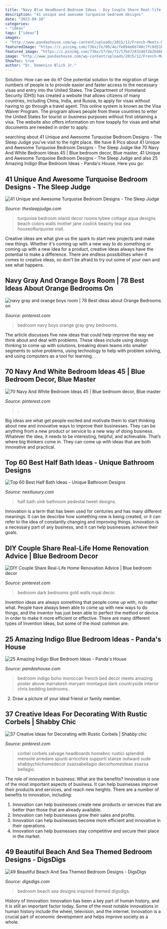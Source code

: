 ```yaml
---
title: "Navy Blue Headboard Bedroom Ideas - Diy Couple Share Real-life Home Renovation Advice"
description: "41 unique and awesome turquoise bedroom designs"
date: "2023-09-10"
categories:
- "ideas"
tags: ["ideas"]
images:
- "http://www.pandashouse.com/wp-content/uploads/2015/12/French-Meets-Moroccan-bedroom.jpg?x27522"
featuredImage: "https://i.pinimg.com/736x/fe/09/4e/fe094e6b748c7fc8d51b71bdeb366637.jpg"
featured_image: "https://i.pinimg.com/736x/57/be/72/57be7283246f2b2b46bbc4171af0c15a.jpg"
image: "http://www.pandashouse.com/wp-content/uploads/2015/12/French-Meets-Moroccan-bedroom.jpg?x27522"
ShowToc: true
author: "Dr. Domenico Blick Jr."
---
```



Solution: How can we do it?
One potential solution to the migration of large numbers of people is to provide easier and faster access to the necessary visas and entry into the United States. The Department of Homeland Security (DHS) has created a website that allows citizens of many countries, including China, India, and Russia, to apply for visas without having to go through a travel agent. This online system is known as the Visa Waiver Program. The program allows people from these countries to enter the United States for tourist or business purposes without first obtaining a visa. The website also offers information on how toapply for visas and what documents are needed in order to apply.

	

		
searching about 41 Unique and Awesome Turquoise Bedroom Designs - The Sleep Judge you've visit to the right place. We have 8 Pics about 41 Unique and Awesome Turquoise Bedroom Designs - The Sleep Judge like 70 Navy And White Bedroom Ideas 45 | Blue bedroom decor, Blue master, 41 Unique and Awesome Turquoise Bedroom Designs - The Sleep Judge and also 25 Amazing Indigo Blue Bedroom Ideas - Panda&#039;s House. Here you go:
		
    
## 41 Unique And Awesome Turquoise Bedroom Designs - The Sleep Judge

<img loading=lazy src="https://www.thesleepjudge.com/wp-content/uploads/2017/12/Beachy.jpg" onerror="this.onerror=null;this.src='https://tse3.mm.bing.net/th?id=OIP.zpqen6KjVPgC-VrOU_6I-gHaKz&amp;pid=15.1';" alt="41 Unique and Awesome Turquoise Bedroom Designs - The Sleep Judge">

_Source: thesleepjudge.com_

>turquoise bedroom island decor rooms tybee cottage aqua designs beach colors walls mother jane coslick beachy teal sea houseofturquoise visit. 

	

Creative ideas are what give us the spark to start new projects and make new things. Whether it's coming up with a new way to do something or coming up with a new idea for a product, creative ideas always have the potential to make a difference. There are endless possibilities when it comes to creative ideas, so don't be afraid to try out some of your own and see what happens.

    
## Navy Gray And Orange Boys Room | 78 Best Ideas About Orange Bedrooms On

<img loading=lazy src="https://i.pinimg.com/736x/57/be/72/57be7283246f2b2b46bbc4171af0c15a.jpg" onerror="this.onerror=null;this.src='https://tse1.mm.bing.net/th?id=OIP.IR1Hf_3H-p3o_jnQ8DJCAQHaLH&amp;pid=15.1';" alt="navy gray and orange boys room | 78 Best ideas about Orange Bedrooms on">

_Source: pinterest.com_

>bedroom navy boys orange gray grey bedrooms. 

	

The article discusses five new ideas that could help improve the way we think about and deal with problems. These ideas include using design thinking to come up with solutions, breaking down teams into smaller segments to solve problems, using technology to help with problem solving, and using computers as a tool for learning.

    
## 70 Navy And White Bedroom Ideas 45 | Blue Bedroom Decor, Blue Master

<img loading=lazy src="https://i.pinimg.com/736x/fe/09/4e/fe094e6b748c7fc8d51b71bdeb366637.jpg" onerror="this.onerror=null;this.src='https://tse1.mm.bing.net/th?id=OIP.4Ax8JCXsryh83Kn3bF2tcwHaKJ&amp;pid=15.1';" alt="70 Navy And White Bedroom Ideas 45 | Blue bedroom decor, Blue master">

_Source: pinterest.com_

>. 

	

Big ideas are what get people excited and motivate them to start thinking about new and innovative ways to improve their businesses. They can be anything from a new product or service to a new way of doing business. Whatever the idea, it needs to be interesting, helpful, and achievable. That’s where big thinkers come in. They can come up with ideas that are both innovative and practical.

    
## Top 60 Best Half Bath Ideas - Unique Bathroom Designs

<img loading=lazy src="http://nextluxury.com/wp-content/uploads/traditional-half-bath-ideas-with-pedestal-sink.jpg" onerror="this.onerror=null;this.src='https://tse3.mm.bing.net/th?id=OIP.rgFKIY0e-1lO836GdFyxfQAAAA&amp;pid=15.1';" alt="Top 60 Best Half Bath Ideas - Unique Bathroom Designs">

_Source: nextluxury.com_

>half bath sink bathroom pedestal tweet designs. 

	

Innovation is a term that has been used for centuries and has many different meanings. It can be describe how something new is being created, or it can refer to the idea of constantly changing and improving things. Innovation is a necessary part of any business, and it can help businesses achieve their goals.

    
## DIY Couple Share Real-Life Home Renovation Advice | Blue Bedroom Decor

<img loading=lazy src="https://i.pinimg.com/736x/e0/d4/bb/e0d4bb80a500683ff4718d0a278efce0--dark-blue-bedrooms-royal-blue-bedroom.jpg" onerror="this.onerror=null;this.src='https://tse2.mm.bing.net/th?id=OIP.ESK7b5ph3HEmVPMmILprugHaLH&amp;pid=15.1';" alt="DIY Couple Share Real-Life Home Renovation Advice | Blue bedroom decor">

_Source: pinterest.com_

>bedroom dark bedrooms gold walls royal decor. 

	

Invention ideas are always something that people come up with, no matter what. People have always been able to come up with new ways to do things, and the inventor has just been able to perfect the method or device in order to make it more efficient or effective. There are many different types of Invention Ideas, but some of the most common are:

    
## 25 Amazing Indigo Blue Bedroom Ideas - Panda&#039;s House

<img loading=lazy src="http://www.pandashouse.com/wp-content/uploads/2015/12/French-Meets-Moroccan-bedroom.jpg?x27522" onerror="this.onerror=null;this.src='https://tse4.mm.bing.net/th?id=OIP.NskTTZRMjlDKj01ozge7BQAAAA&amp;pid=15.1';" alt="25 Amazing Indigo Blue Bedroom Ideas - Panda&#039;s House">

_Source: pandashouse.com_

>bedroom indigo boho moroccan french bed decor meets amazing poster above marrakesh maryam montague dark countryside interior chris bedding bedrooms. 

	

2. Draw a picture of your ideal friend or family member.

    
## 37 Creative Ideas For Decorating With Rustic Corbels | Shabby Chic

<img loading=lazy src="https://i.pinimg.com/736x/b9/d1/61/b9d161f93d64baa98aaa70e89d416782.jpg" onerror="this.onerror=null;this.src='https://tse1.mm.bing.net/th?id=OIP.yfK_Rl4z-lQs-CxwjJ8C6AHaNe&amp;pid=15.1';" alt="37 Creative Ideas for Decorating with Rustic Corbels | Shabby chic">

_Source: pinterest.com_

>corbel corbels salvage headboards homebnc rustici splendidi mensole arredare spunti arricchire supporti stanze outward sude shabbychiichomedecor zsazsabellagio decorhomeideas zsazsa bellagio. 

	

The role of innovation in business: What are the benefits?
Innovation is one of the most important aspects of business. It can help businesses improve their products and services, and reach new heights. There are a number of benefits to innovation, including: 
1. Innovation can help businesses create new products or services that are better than those that are already available. 
2. Innovation can help businesses grow their sales and profits. 
3. Innovation can help businesses become more efficient and innovative in their operations. 
4. Innovation can help businesses stay competitive and secure their place in the market.

    
## 49 Beautiful Beach And Sea Themed Bedroom Designs - DigsDigs

<img loading=lazy src="https://www.digsdigs.com/photos/beautiful-beach-and-sea-inspired-bedroom-designs-31-554x738.jpg" onerror="this.onerror=null;this.src='https://tse1.mm.bing.net/th?id=OIP.t3CYoNDPp01sMAqANmCi3wHaJ3&amp;pid=15.1';" alt="49 Beautiful Beach And Sea Themed Bedroom Designs - DigsDigs">

_Source: digsdigs.com_

>bedroom beach sea designs inspired themed digsdigs. 

	

History of Innovation:
Innovation has been a key part of human history, and it is still an important factor today. Some of the most notable innovations in human history include the wheel, television, and the internet. Innovation is a crucial part of economic development and helps improve society as a whole.

